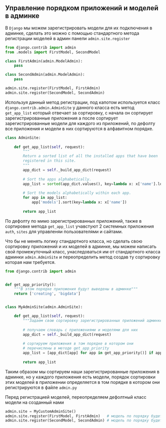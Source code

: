 Управление порядком приложений и моделей в админке
---

В `Django` мы можем зарегистрировать модели для их подключения в админке, сделать 
это можно с помощью стандартного метода регистрации моделей в админ панели 
`admin.site.register`

```python
from django.contrib import admin
from .models import FirstModel, SecondModel 

class FirstAdmin(admin.ModelAdmin):
    pass

class SecondAdmin(admin.ModelAdmin):
    pass

admin.site.register(FirstModel, FirstAdmin)
admin.site.register(SecondModel, SecondAdmin)
```

Используя данный метод регистрации, под капотом используется класс 
`django.contrib.admin.AdminSite` у данного класса есть метод `get_app_list`
который отвечает за сортировку, с начала он сортирует зарегистрированные приложения
а после сортирует зарегистрированные модели для каждого из приложений, по дефолту
все приложения и модели в них сортируются в алфавитном порядке.
```python
class AdminSite:
    
    def get_app_list(self, request):
        """
        Return a sorted list of all the installed apps that have been
        registered in this site.
        """
        app_dict = self._build_app_dict(request)
    
        # Sort the apps alphabetically.
        app_list = sorted(app_dict.values(), key=lambda x: x['name'].lower())
    
        # Sort the models alphabetically within each app.
        for app in app_list:
            app['models'].sort(key=lambda x: x['name'])
    
        return app_list
```

По дефолту по мимо зарегистрированных приложений, также в сортировке метода
`get_app_list` учавстуют 2 системных приложения `auth`, `sites` для управленяи 
пользователями и сайтами.

Что бы не менять логику стандартного класса, но сделать свою сортировку приложений
и их моделей в админке, мы можем написать свой промежуточный класс, унаследоваться 
им от стандартного класса админки `admin.AdminSite` и переопределить метод создав
ту сортировку которая нам требуется.
```python
from django.contrib import admin


def get_app_priority():
    """В этом порядке приложения будут выведены в админке"""
    return ['creating', 'bigdata']


class MyAdminSite(admin.AdminSite):

    def get_app_list(self, request):
        """Задаем свою сортировку зарегистрированных приложений админке"""
         
        # получаем словарь с приложениями и моделями для них
        app_dict = self._build_app_dict(request)
        
        # сортируем приложения в том порядке в котором они 
        # перечислены в методе get_app_priority
        app_list = [app_dict[app] for app in get_app_priority()] if app_dict else list()
        
        return app_list
```
Таким образом мы сортируем наши зарегистрированные приложения в админке, но у каждого
приложения есть модели, порядок сортировки этих моделей в приложении определяется 
в том порядке в котором они регистрируются в файле `admin.py`

Перед регистрацией моделей, переопределяем дефолтный класс модели на созданный нами
```python
admin.site = MyCustomAdminSite()
admin.site.register(FirstModel, FirstAdmin)   # модель по порядку будет первой
admin.site.register(SecondModel, SecondAdmin) # модель по порядку будет второй
```
